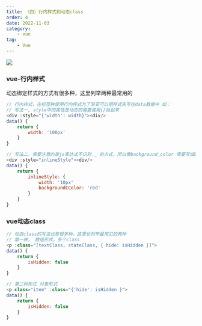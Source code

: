 ```yaml
---
title: （四）行内样式和动态class
order: 4
date: 2022-11-03
category:
    - vue
tag: 
    - Vue
---
```


![](https://image.zswei.xyz/img/202211121813358.webp)

### vue-行内样式
动态绑定样式的方式有很多种，这里列举两种最常用的

```js
// 行内样式，在标签种使用行内样式为了渐变可以把样式先写在data数据中 如：
// 写法一, style中的属性是动态的需要使用{}括起来
<div :style="{'width': width}"><div/>
data() {
    return {
        width: '100px'
    }
}

// 写法二，需要注意的是js表达式不识别 _ 的方式，所以像background_color 需要写成backgroundColor这种驼峰的形式
<div :style="inlineStyle"><div/>
data() {
    return {
        inlineStyle: {
            width: '10px'
            backgroundCColor: 'red'
        }
    }
}
```


### vue动态class
```js
// 动态class的写法也有很多种，这里也列举最常见的两种
// 第一种， 数组形式，多个class
<p :class="[textClass, stateClass, { hide: isHidden }]">
data() {
    return {
        isHidden: false
    }
}

// 第二种形式 对象形式
<p class="item" :class="{'hide': isHidden }">
data() {
    return {
        isHidden: false
    }
}
```